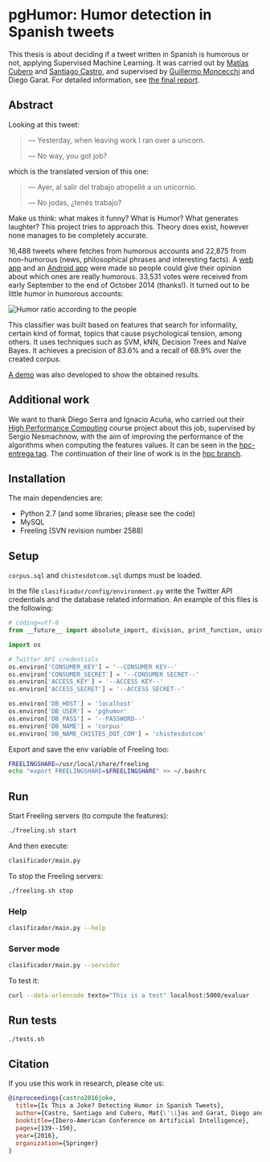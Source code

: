 # pgHumor: Humor detection in Spanish tweets

This thesis is about deciding if a tweet written in Spanish is humorous or not, applying Supervised Machine Learning. It was carried out by [Matías Cubero](https://github.com/matu1104) and [Santiago Castro](https://github.com/bryant1410), and supervised by [Guillermo Moncecchi](https://github.com/gmonce) and Diego Garat. For detailed information, see [the final report](InformeV3.4.pdf).

## Abstract

Looking at this tweet:

> — Yesterday, when leaving work I ran over a unicorn.
>
> — No way, you got job?

which is the translated version of this one:

> — Ayer, al salir del trabajo atropellé a un unicornio.
>
> — No jodas, ¿tenés trabajo?

Make us think: what makes it funny? What is Humor? What generates laughter? This project tries to approach this. Theory does exist, however none manages to be completely accurate.

16,488 tweets where fetches from humorous accounts and 22,875 from non-humorous (news, philosophical phrases and interesting facts). A [web app](https://github.com/pln-fing-udelar/pghumor-clasificahumor) and an [Android app](https://github.com/pln-fing-udelar/pghumor-clasificahumor-android) were made so people could give their opinion about which ones are really humorous. 33,531 votes were received from early September to the end of October 2014 (thanks!). It turned out to be little humor in humorous accounts:

![Humor ratio according to the people](grupos.png)

This classifier was built based on features that search for informality, certain kind of format, topics that cause psychological tension, among others. It uses techniques such as SVM, kNN, Decision Trees and Naïve Bayes. It achieves a precision of 83.6% and a recall of 68.9% over the created corpus.

[A demo](https://github.com/pln-fing-udelar/pghumor-demo) was also developed to show the obtained results.

## Additional work

We want to thank Diego Serra and Ignacio Acuña, who carried out their [High Performance Computing](https://www.fing.edu.uy/inco/cursos/hpc) course project about this job, supervised by Sergio Nesmachnow, with the aim of improving the performance of the algorithms when computing the features values. It can be seen in the [hpc-entrega tag](https://github.com/pln-fing-udelar/pghumor/tree/hpc-entrega). The continuation of their line of work is in the [hpc branch](https://github.com/pln-fing-udelar/pghumor/tree/hpc).

## Installation

The main dependencies are:

* Python 2.7 (and some libraries; please see the code)
* MySQL
* Freeling (SVN revision number 2588)

## Setup

`corpus.sql` and `chistesdotcom.sql` dumps must be loaded.

In the file `clasificador/config/environment.py` write the Twitter API credentials and the database related information. An example of this files is the following:

```python
# coding=utf-8
from __future__ import absolute_import, division, print_function, unicode_literals

import os

# Twitter API credentials
os.environ['CONSUMER_KEY'] = '--CONSUMER KEY--'
os.environ['CONSUMER_SECRET'] = '--CONSUMER SECRET--'
os.environ['ACCESS_KEY'] = '--ACCESS KEY--'
os.environ['ACCESS_SECRET'] = '--ACCESS SECRET--'

os.environ['DB_HOST'] = 'localhost'
os.environ['DB_USER'] = 'pghumor'
os.environ['DB_PASS'] = '--PASSWORD--'
os.environ['DB_NAME'] = 'corpus'
os.environ['DB_NAME_CHISTES_DOT_COM'] = 'chistesdotcom'
```

Export and save the env variable of Freeling too:

```bash
FREELINGSHARE=/usr/local/share/freeling
echo "export FREELINGSHARE=$FREELINGSHARE" >> ~/.bashrc
```

## Run

Start Freeling servers (to compute the features):

```bash
./freeling.sh start
```

And then execute:

```bash
clasificador/main.py
```

To stop the Freeling servers:

```bash
./freeling.sh stop
```

### Help

```bash
clasificador/main.py --help
```

### Server mode

```bash
clasificador/main.py --servidor
```

To test it:

```bash
curl --data-urlencode texto="This is a test" localhost:5000/evaluar
```

## Run tests

```bash
./tests.sh
```

## Citation

If you use this work in research, please cite us:

```bibtex
@inproceedings{castro2016joke,
  title={Is This a Joke? Detecting Humor in Spanish Tweets},
  author={Castro, Santiago and Cubero, Mat{\'\i}as and Garat, Diego and Moncecchi, Guillermo},
  booktitle={Ibero-American Conference on Artificial Intelligence},
  pages={139--150},
  year={2016},
  organization={Springer}
}
```
